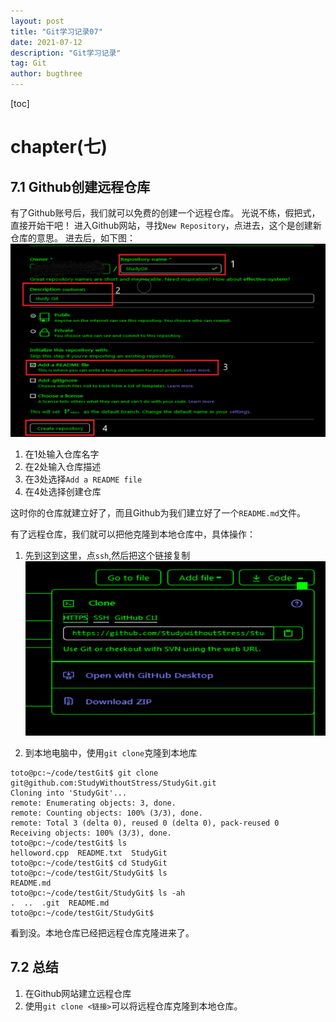 ```yaml
---
layout: post
title: "Git学习记录07"
date: 2021-07-12
description: "Git学习记录"
tag: Git
author: bugthree
---
```


[toc]

# chapter(七)
## 7.1 Github创建远程仓库
有了Github账号后，我们就可以免费的创建一个远程仓库。
光说不练，假把式，直接开始干吧！
进入Github网站，寻找`New Repository`，点进去，这个是创建新仓库的意思。
进去后，如下图：
![figure7.1-创建仓库](/images/gitImages/7.1.png)
1. 在1处输入仓库名字
1. 在2处输入仓库描述
1. 在3处选择`Add a README file`
1. 在4处选择创建仓库

这时你的仓库就建立好了，而且Github为我们建立好了一个`README.md`文件。

有了远程仓库，我们就可以把他克隆到本地仓库中，具体操作：
1. 先到这到这里，点`ssh`,然后把这个链接复制
![figure7.2-创建仓库](/images/gitImages/7.2.png)

2. 到本地电脑中，使用`git clone`克隆到本地库
```dotnetcli
toto@pc:~/code/testGit$ git clone git@github.com:StudyWithoutStress/StudyGit.git
Cloning into 'StudyGit'...
remote: Enumerating objects: 3, done.
remote: Counting objects: 100% (3/3), done.
remote: Total 3 (delta 0), reused 0 (delta 0), pack-reused 0
Receiving objects: 100% (3/3), done.
toto@pc:~/code/testGit$ ls
helloword.cpp  README.txt  StudyGit
toto@pc:~/code/testGit$ cd StudyGit
toto@pc:~/code/testGit/StudyGit$ ls
README.md
toto@pc:~/code/testGit/StudyGit$ ls -ah
.  ..  .git  README.md
toto@pc:~/code/testGit/StudyGit$ 
```
看到没。本地仓库已经把远程仓库克隆进来了。

## 7.2 总结
1. 在Github网站建立远程仓库
1. 使用`git clone <链接>`可以将远程仓库克隆到本地仓库。
